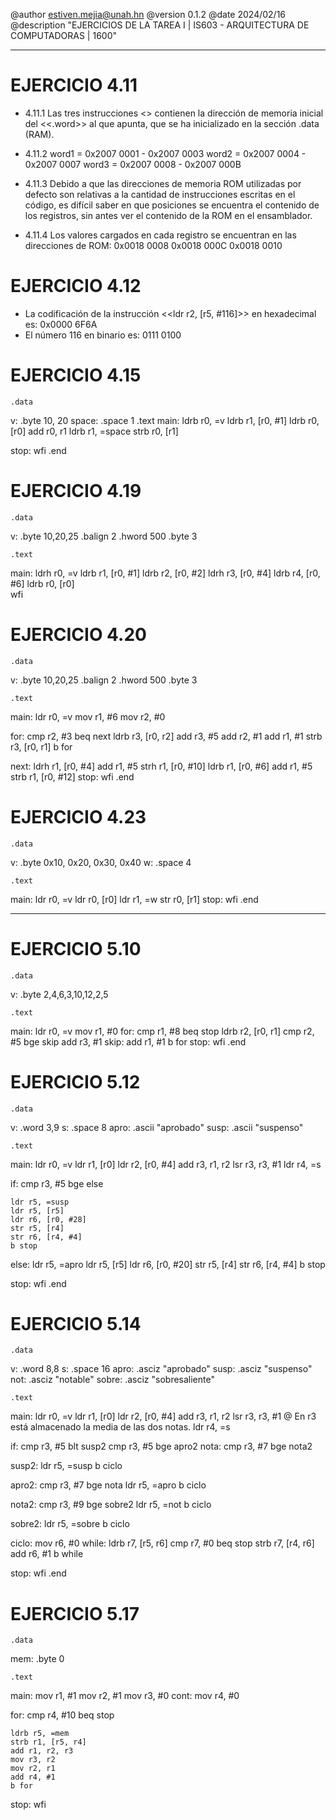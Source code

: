 @author estiven.mejia@unah.hn 
@version 0.1.2
@date 2024/02/16
@description "EJERCICIOS DE LA TAREA I | IS603 - ARQUITECTURA DE COMPUTADORAS | 1600"
__________________________________________________________________________________________________________________________________________________________________________________________________________________

# EJERCICIO 4.11
* 4.11.1
Las tres instrucciones <<ldr>> contienen la dirección de memoria inicial del <<.word>> al que apunta, que se ha inicializado en la sección .data (RAM).

* 4.11.2
word1 = 0x2007 0001 - 0x2007 0003 
word2 = 0x2007 0004 - 0x2007 0007
word3 = 0x2007 0008 - 0x2007 000B

* 4.11.3
Debido a que las direcciones de memoria ROM utilizadas por defecto son relativas a la cantidad de instrucciones escritas en el código, es difícil saber en que posiciones se encuentra el contenido de los registros, sin antes ver el contenido de la ROM en el ensamblador.

* 4.11.4
Los valores cargados en cada registro se encuentran en las direcciones de ROM:
0x0018 0008
0x0018 000C
0x0018 0010

# EJERCICIO 4.12
- La codificación de la instrucción <<ldr r2, [r5, #116]>> en hexadecimal es: 0x0000 6F6A
- El número 116 en binario es: 0111 0100

# EJERCICIO 4.15
	.data
v:	.byte 10, 20
space:	.space 1
	.text
main:	ldrb r0, =v
	ldrb r1, [r0, #1]
	ldrb r0, [r0]
	add r0, r1
	ldrb r1, =space
	strb r0, [r1]
	
stop:	wfi
	.end

# EJERCICIO 4.19
	.data
v:	.byte 10,20,25
	.balign 2
	.hword 500
	.byte 3	

	.text
main:	ldrh r0, =v
	ldrb r1, [r0, #1]
	ldrb r2, [r0, #2]
	ldrh r3, [r0, #4]
	ldrb r4, [r0, #6]
	ldrb r0, [r0]	
	wfi

# EJERCICIO 4.20
	.data
v:	.byte 10,20,25
	.balign 2
	.hword 500
	.byte 3

	.text
main:	ldr r0, =v
	mov r1, #6
	mov r2, #0

for:	cmp r2, #3
	beq next
	ldrb r3, [r0, r2]
	add r3, #5
	add r2, #1
	add r1, #1
	strb r3, [r0, r1]
	b for

next:	ldrh r1, [r0, #4]
	add r1, #5
	strh r1, [r0, #10]
	ldrb r1, [r0, #6]
	add r1, #5
	strb r1, [r0, #12]
stop:	wfi
	.end

# EJERCICIO 4.23
	.data
v:	.byte 0x10, 0x20, 0x30, 0x40
w:	.space 4

	.text
main:	ldr r0, =v
	ldr r0, [r0]
	ldr r1, =w
	str r0, [r1]
stop:	wfi
	.end
__________________________________________________________________________________________________________________________________________________________________________________________________________________

# EJERCICIO 5.10
	.data
v:	.byte 2,4,6,3,10,12,2,5

	.text
main:	ldr r0, =v
	mov r1, #0
for:	cmp r1, #8
	beq stop
	ldrb r2, [r0, r1]
	cmp r2, #5
	bge skip
	add r3, #1
skip:	add r1, #1
	b for
stop:	wfi
	.end

# EJERCICIO 5.12
	.data
v:	.word 3,9
s:	.space 8
apro:	.ascii "aprobado"
susp:	.ascii "suspenso"
	
	.text
main:	ldr r0, =v
	ldr r1, [r0]
	ldr r2, [r0, #4]
	add r3, r1, r2
	lsr r3, r3, #1
	ldr r4, =s

if:	cmp r3, #5
	bge else

	ldr r5, =susp
	ldr r5, [r5]
	ldr r6, [r0, #28]
	str r5, [r4]
	str r6, [r4, #4]
	b stop

else:	ldr r5, =apro
	ldr r5, [r5]
	ldr r6, [r0, #20]
	str r5, [r4]
	str r6, [r4, #4]
	b stop

stop:	wfi
	.end	

# EJERCICIO 5.14
	.data
v:	.word 8,8
s:	.space 16
apro:	.asciz "aprobado"
susp:	.asciz "suspenso"
not:	.asciz "notable"
sobre:	.asciz "sobresaliente"
    
	.text
main:	ldr r0, =v
    	ldr r1, [r0]
    	ldr r2, [r0, #4]
    	add r3, r1, r2
    	lsr r3, r3, #1 @ En r3 está almacenado la media de las dos notas.
    	ldr r4, =s

if:	cmp r3, #5
	blt susp2
	cmp r3, #5
	bge apro2
nota:	cmp r3, #7
	bge nota2

susp2:	ldr r5, =susp
	b ciclo

apro2:	cmp r3, #7
	bge nota
	ldr r5, =apro
	b ciclo

nota2:	cmp r3, #9
	bge sobre2
	ldr r5, =not
	b ciclo

sobre2: ldr r5, =sobre
	b ciclo

ciclo:	mov r6, #0
while:	ldrb r7, [r5, r6]
	cmp r7, #0
	beq stop
	strb r7, [r4, r6]
	add r6, #1
	b while

stop:	wfi
    	.end

# EJERCICIO 5.17
	.data
mem:	.byte 0

	.text
main:	mov r1, #1
	mov r2, #1
	mov r3, #0
cont:	mov r4, #0

for:	cmp r4, #10
	beq stop

	ldrb r5, =mem
	strb r1, [r5, r4]
	add r1, r2, r3
	mov r3, r2
	mov r2, r1
	add r4, #1
	b for

stop:	wfi



























